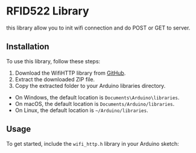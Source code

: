 # RFID522 Library

this library allow you to init wifi connection and do POST or GET to server.
## Installation

To use this library, follow these steps:

1. Download the WifiHTTP library from [GitHub](https://github.com/spaceark7/Wifi_Http_Lib).
2. Extract the downloaded ZIP file.
3. Copy the extracted folder to your Arduino libraries directory.

- On Windows, the default location is `Documents\Arduino\libraries`.
- On macOS, the default location is `Documents/Arduino/libraries`.
- On Linux, the default location is `~/Arduino/libraries`.

## Usage

To get started, include the ```wifi_http.h``` library in your Arduino sketch:
